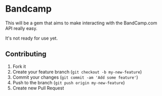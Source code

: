 # Bandcamp

This will be a gem that aims to make interacting with the
BandCamp.com API really easy.

It's not ready for use yet.

## Contributing

1. Fork it
2. Create your feature branch (`git checkout -b my-new-feature`)
3. Commit your changes (`git commit -am 'Add some feature'`)
4. Push to the branch (`git push origin my-new-feature`)
5. Create new Pull Request
